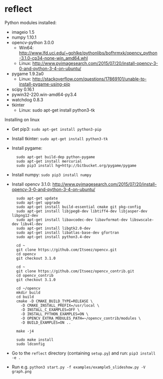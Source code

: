 # reflect

Python modules installed:
* imageio 1.5
* numpy 1.10.1
* opencv-python 3.0.0
  * Win64: http://www.lfd.uci.edu/~gohlke/pythonlibs/bofhrmxk/opencv_python-3.1.0-cp34-none-win_amd64.whl
  * Linux: http://www.pyimagesearch.com/2015/07/20/install-opencv-3-0-and-python-3-4-on-ubuntu/
* pygame 1.9.2a0
  * Linux: http://stackoverflow.com/questions/17869101/unable-to-install-pygame-using-pip
* scipy 0.16.1
* pywin32-220.win-amd64-py3.4
* watchdog 0.8.3
* tkinter
  * Linux: sudo apt-get install python3-tk

Installing on linux
* Get pip3: `sudo apt-get install python3-pip`
* Install tkinter: `sudo apt-get install python3-tk`
* Install pygame:

        sudo apt-get build-dep python-pygame
        sudo apt-get install mercurial
        sudo pip3 install hg+http://bitbucket.org/pygame/pygame

* Install numpy: `sudo pip3 install numpy`
* Install opencv 3.1.0: http://www.pyimagesearch.com/2015/07/20/install-opencv-3-0-and-python-3-4-on-ubuntu/

        sudo apt-get update
        sudo apt-get upgrade
        sudo apt-get install build-essential cmake git pkg-config
        sudo apt-get install libjpeg8-dev libtiff4-dev libjasper-dev libpng12-dev
        sudo apt-get install libavcodec-dev libavformat-dev libswscale-dev libv4l-dev
        sudo apt-get install libgtk2.0-dev
        sudo apt-get install libatlas-base-dev gfortran
        sudo apt-get install python3.4-dev

        cd ~
        git clone https://github.com/Itseez/opencv.git
        cd opencv
        git checkout 3.1.0

        cd ~
        git clone https://github.com/Itseez/opencv_contrib.git
        cd opencv_contrib
        git checkout 3.1.0

        cd ~/opencv
        mkdir build
        cd build
        cmake -D CMAKE_BUILD_TYPE=RELEASE \
          -D CMAKE_INSTALL_PREFIX=/usr/local \
          -D INSTALL_C_EXAMPLES=OFF \
          -D INSTALL_PYTHON_EXAMPLES=ON \
          -D OPENCV_EXTRA_MODULES_PATH=~/opencv_contrib/modules \
          -D BUILD_EXAMPLES=ON ..

        make -j4

        sudo make install
        sudo ldconfig

* Go to the `reflect` directory (containing `setup.py`) and run: `pip3 install -e .`
* Run e.g. `python3 start.py -f examples/example5_slideshow.py -V graph.png`









